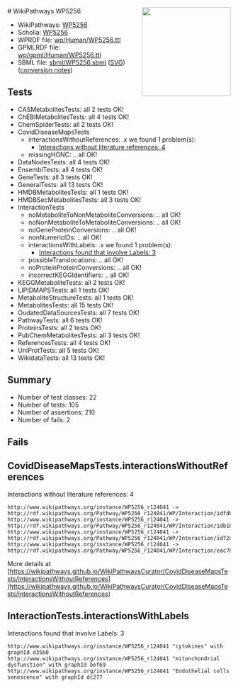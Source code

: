 <img style="float: right; width: 200px" src="../logo.png" />
# WikiPathways WP5256

* WikiPathways: [WP5256](https://identifiers.org/wikipathways:WP5256)
* Scholia: [WP5256](https://scholia.toolforge.org/wikipathways/WP5256)
* WPRDF file: [wp/Human/WP5256.ttl](../wp/Human/WP5256.ttl)
* GPMLRDF file: [wp/gpml/Human/WP5256.ttl](../wp/gpml/Human/WP5256.ttl)
* SBML file: [sbml/WP5256.sbml](../sbml/WP5256.sbml) ([SVG](../sbml/WP5256.svg)) ([conversion notes](../sbml/WP5256.txt))

## Tests
* CASMetabolitesTests: all 2 tests OK!
* ChEBIMetabolitesTests: all 4 tests OK!
* ChemSpiderTests: all 2 tests OK!
* CovidDiseaseMapsTests
    * interactionsWithoutReferences: .x we found 1 problem(s):
        * [Interactions without literature references: 4](#2e295932)
    * missingHGNC: .. all OK!
* DataNodesTests: all 4 tests OK!
* EnsemblTests: all 4 tests OK!
* GeneTests: all 3 tests OK!
* GeneralTests: all 13 tests OK!
* HMDBMetabolitesTests: all 1 tests OK!
* HMDBSecMetabolitesTests: all 3 tests OK!
* InteractionTests
    * noMetaboliteToNonMetaboliteConversions: .. all OK!
    * noNonMetaboliteToMetaboliteConversions: .. all OK!
    * noGeneProteinConversions: .. all OK!
    * nonNumericIDs: .. all OK!
    * interactionsWithLabels: .x we found 1 problem(s):
        * [Interactions found that involve Labels: 3](#630d267a)
    * possibleTranslocations: .. all OK!
    * noProteinProteinConversions: .. all OK!
    * incorrectKEGGIdentifiers: .. all OK!
* KEGGMetaboliteTests: all 2 tests OK!
* LIPIDMAPSTests: all 1 tests OK!
* MetaboliteStructureTests: all 1 tests OK!
* MetabolitesTests: all 15 tests OK!
* OudatedDataSourcesTests: all 7 tests OK!
* PathwayTests: all 6 tests OK!
* ProteinsTests: all 2 tests OK!
* PubChemMetabolitesTests: all 3 tests OK!
* ReferencesTests: all 4 tests OK!
* UniProtTests: all 5 tests OK!
* WikidataTests: all 13 tests OK!


## Summary

* Number of test classes: 22
* Number of tests: 105
* Number of assertions: 210
* Number of fails: 2

## Fails

<a name="2e295932" />

## CovidDiseaseMapsTests.interactionsWithoutReferences

Interactions without literature references: 4
```
http://www.wikipathways.org/instance/WP5256_r124041 -> http://rdf.wikipathways.org/Pathway/WP5256_r124041/WP/Interaction/idfdb6485f
http://www.wikipathways.org/instance/WP5256_r124041 -> http://rdf.wikipathways.org/Pathway/WP5256_r124041/WP/Interaction/idb1b532
http://www.wikipathways.org/instance/WP5256_r124041 -> http://rdf.wikipathways.org/Pathway/WP5256_r124041/WP/Interaction/id72dcf03a
http://www.wikipathways.org/instance/WP5256_r124041 -> http://rdf.wikipathways.org/Pathway/WP5256_r124041/WP/Interaction/eac76
```

More details at [https://wikipathways.github.io/WikiPathwaysCurator/CovidDiseaseMapsTests/interactionsWithoutReferences](https://wikipathways.github.io/WikiPathwaysCurator/CovidDiseaseMapsTests/interactionsWithoutReferences)

<a name="630d267a" />

## InteractionTests.interactionsWithLabels

Interactions found that involve Labels: 3
```
http://www.wikipathways.org/instance/WP5256_r124041 "cytokines" with graphId d35b0
http://www.wikipathways.org/instance/WP5256_r124041 "mitonchondrial dysfunction" with graphId bef69
http://www.wikipathways.org/instance/WP5256_r124041 "Endothelial cells senescence" with graphId dc277
```

